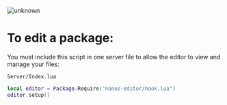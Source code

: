 ![unknown](https://user-images.githubusercontent.com/19529767/186768847-1f1abcbc-49da-4e39-895f-606b326890a8.png)
# To edit a package:
You must include this script in one server file to allow the editor to view and manage your files:

`Server/Index.lua`
```lua
local editor = Package.Require("nanos-editor/hook.lua")
editor.setup()
```
